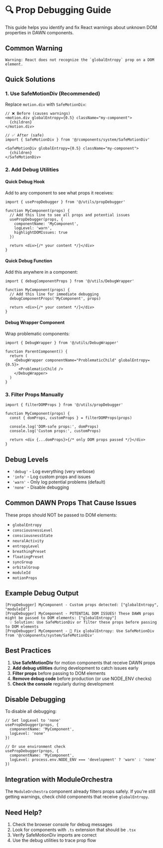 # 🔍 Prop Debugging Guide

This guide helps you identify and fix React warnings about unknown DOM properties in DAWN components.

## Common Warning

```
Warning: React does not recognize the `globalEntropy` prop on a DOM element.
```

## Quick Solutions

### 1. Use SafeMotionDiv (Recommended)

Replace `motion.div` with `SafeMotionDiv`:

```tsx
// ❌ Before (causes warnings)
<motion.div globalEntropy={0.5} className="my-component">
  {children}
</motion.div>

// ✅ After (safe)
import { SafeMotionDiv } from '@/components/system/SafeMotionDiv'

<SafeMotionDiv globalEntropy={0.5} className="my-component">
  {children}
</SafeMotionDiv>
```

### 2. Add Debug Utilities

#### Quick Debug Hook

Add to any component to see what props it receives:

```tsx
import { usePropDebugger } from '@/utils/propDebugger'

function MyComponent(props) {
  // Add this line to see all props and potential issues
  usePropDebugger(props, {
    componentName: 'MyComponent',
    logLevel: 'warn',
    highlightDOMIssues: true
  })
  
  return <div>{/* your content */}</div>
}
```

#### Quick Debug Function

Add this anywhere in a component:

```tsx
import { debugComponentProps } from '@/utils/DebugWrapper'

function MyComponent(props) {
  // Add this line for immediate debugging
  debugComponentProps('MyComponent', props)
  
  return <div>{/* your content */}</div>
}
```

#### Debug Wrapper Component

Wrap problematic components:

```tsx
import { DebugWrapper } from '@/utils/DebugWrapper'

function ParentComponent() {
  return (
    <DebugWrapper componentName="ProblematicChild" globalEntropy={0.5}>
      <ProblematicChild />
    </DebugWrapper>
  )
}
```

### 3. Filter Props Manually

```tsx
import { filterDOMProps } from '@/utils/propDebugger'

function MyComponent(props) {
  const { domProps, customProps } = filterDOMProps(props)
  
  console.log('DOM-safe props:', domProps)
  console.log('Custom props:', customProps)
  
  return <div {...domProps}>{/* only DOM props passed */}</div>
}
```

## Debug Levels

- `'debug'` - Log everything (very verbose)
- `'info'` - Log custom props and issues
- `'warn'` - Only log potential problems (default)
- `'none'` - Disable debugging

## Common DAWN Props That Cause Issues

These props should NOT be passed to DOM elements:

- `globalEntropy`
- `consciousnessLevel` 
- `consciousnessState`
- `neuralActivity`
- `entropyLevel`
- `breathingPreset`
- `floatingPreset`
- `syncGroup`
- `orbitalGroup`
- `moduleId`
- `motionProps`

## Example Debug Output

```
[PropDebugger] MyComponent - Custom props detected: ["globalEntropy", "moduleId"]
[PropDebugger] MyComponent - POTENTIAL DOM ISSUES! These DAWN props might be passed to DOM elements: ["globalEntropy"]
  💡 Solution: Use SafeMotionDiv or filter these props before passing to DOM elements
[PropDebugger] MyComponent - 🔧 Fix globalEntropy: Use SafeMotionDiv from '@/components/system/SafeMotionDiv'
```

## Best Practices

1. **Use SafeMotionDiv** for motion components that receive DAWN props
2. **Add debug utilities** during development to catch issues early
3. **Filter props** before passing to DOM elements
4. **Remove debug code** before production (or use NODE_ENV checks)
5. **Check the console** regularly during development

## Disable Debugging

To disable all debugging:

```tsx
// Set logLevel to 'none'
usePropDebugger(props, {
  componentName: 'MyComponent',
  logLevel: 'none'
})

// Or use environment check
usePropDebugger(props, {
  componentName: 'MyComponent',
  logLevel: process.env.NODE_ENV === 'development' ? 'warn' : 'none'
})
```

## Integration with ModuleOrchestra

The `ModuleOrchestra` component already filters props safely. If you're still getting warnings, check child components that receive `globalEntropy`.

## Need Help?

1. Check the browser console for debug messages
2. Look for components with `.ts` extension that should be `.tsx`
3. Verify SafeMotionDiv imports are correct
4. Use the debug utilities to trace prop flow 
